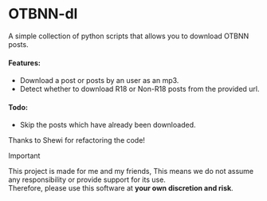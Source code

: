 # OTBNN-dl

A simple collection of python scripts that allows you to download OTBNN posts.

#### Features:
- Download a post or posts by an user as an mp3.
- Detect whether to download R18 or Non-R18 posts from the provided url.

#### Todo:
- Skip the posts which have already been downloaded.

Thanks to Shewi for refactoring the code!

> [!IMPORTANT]
> This project is made for me and my friends, This means we do not assume any responsibility or provide support for its use.  
> Therefore, please use this software at **your own discretion and risk**.

